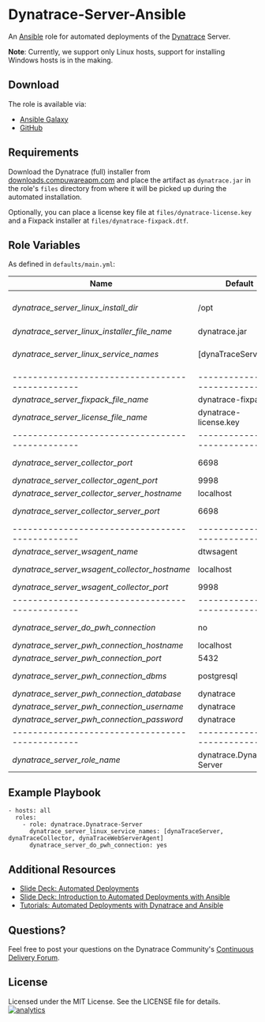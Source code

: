 # Dynatrace-Server-Ansible

An [Ansible](http://www.ansible.com) role for automated deployments of the [Dynatrace](http://bit.ly/dttrial) Server.

**Note**: Currently, we support only Linux hosts, support for installing Windows hosts is in the making.

## Download

The role is available via:

- [Ansible Galaxy](https://galaxy.ansible.com/list#/roles/2623)
- [GitHub](https://github.com/Dynatrace/Dynatrace-Server-Ansible)

## Requirements

Download the Dynatrace (full) installer from [downloads.compuwareapm.com](http://downloads.compuwareapm.com) and place the artifact as ```dynatrace.jar``` in the role's ```files``` directory from where it will be picked up during the automated installation.

Optionally, you can place a license key file at ```files/dynatrace-license.key``` and a Fixpack installer at ```files/dynatrace-fixpack.dtf```.

## Role Variables

As defined in ```defaults/main.yml```:

| Name                                          | Default                    | Description |
|-----------------------------------------------|----------------------------|-------------|
| *dynatrace_server_linux_install_dir*          | /opt                       | The Dynatrace Server will be installed into the directory *$dynatrace_server_linux_install_dir*/dynatrace-*$major*-*$minor*-*$rev*, where *$major*, *$minor* and *$rev* are given by the installer. A symbolic link to the actual installation directory will be created in *$dynatrace_server_linux_install_dir*/dynatrace. |
| *dynatrace_server_linux_installer_file_name*  | dynatrace.jar              | The file name of the Dynatrace installer in the role's ```files``` directory. |
| *dynatrace_server_linux_service_names*        | [dynaTraceServer]          | The full installer installs the Dynatrace Server, Collector and Agents. However, by default only ```dynaTraceServer``` will run as a service. You can control which services shall be made available upon startup by specifying any of ```dynaTraceServer```, ```dynaTraceCollector``` or ```dynaTraceWebServerAgent``` in this list, as seen in the example below. |
|-----------------------------------------------|----------------------------|-------------|
| *dynatrace_server_fixpack_file_name*          | dynatrace-fixpack.dtf      | The file name of the Dynatrace Fixpack in the role's ```files``` directory. |
| *dynatrace_server_license_file_name*          | dynatrace-license.key      | The file name of the Dynatrace License in the role's ```files``` directory. |
|-----------------------------------------------|----------------------------|-------------|
| *dynatrace_server_collector_port*             | 6698                       | The port where the Server service (if enabled via *$dynatrace_server_linux_service_names*) shall listen for Collectors. Use either ```6698``` (non-SSL) or ```6699``` (SSL). |
| *dynatrace_server_collector_agent_port*       | 9998                       | The port where the Collector service (if enabled via *$dynatrace_server_linux_service_names*) shall listen for Agents. |
| *dynatrace_server_collector_server_hostname*  | localhost                  | The location of the Server the Collector service (if enabled via *$dynatrace_server_linux_service_names*) shall connect to. |
| *dynatrace_server_collector_server_port*      | 6698                       | The port on the Server the Collector service (if enabled via *$dynatrace_server_linux_service_names*) shall connect to. Use either ```6698``` (non-SSL) or ```6699``` (SSL). |
|-----------------------------------------------|----------------------------|-------------|
| *dynatrace_server_wsagent_name*               | dtwsagent                  | The name the Web Server Agent as it appears in Dynatrace (if enabled via *$dynatrace_server_linux_service_names*). |
| *dynatrace_server_wsagent_collector_hostname* | localhost                  | The location of the Collector the Web Server Agent service (if enabled via *$dynatrace_server_linux_service_names*) shall connect to. |
| *dynatrace_server_wsagent_collector_port*     | 9998                       | The port on the Collector the Web Server Agent service (if enabled via *$dynatrace_server_linux_service_names*) shall connect to. |
|-----------------------------------------------|----------------------------|-------------|
| *dynatrace_server_do_pwh_connection*          | no                         | Whether a connection to an existing Performance Warehouse (database) shall be established, or not. **Note**: requires Dynatrace >= v6.2. |
| *dynatrace_server_pwh_connection_hostname*    | localhost                  |             |
| *dynatrace_server_pwh_connection_port*        | 5432                       |             |
| *dynatrace_server_pwh_connection_dbms*        | postgresql                 | The DBMS type of the Performance Warehouse. Possible values are ```embedded``` (not suitable for production systems), ```db2```, ```oracle```, ```postgresql```, ```sqlazure```, ```sqlserver``` |
| *dynatrace_server_pwh_connection_database*    | dynatrace                  |             |
| *dynatrace_server_pwh_connection_username*    | dynatrace                  |             |
| *dynatrace_server_pwh_connection_password*    | dynatrace                  |             |
|-----------------------------------------------|----------------------------|-------------|
| *dynatrace_server_role_name*                  | dynatrace.Dynatrace-Server | The actual name of this role in an [Ansible Playbook's](http://docs.ansible.com/playbooks.html) ```roles``` directory. |

## Example Playbook

	- hosts: all
	  roles:
	    - role: dynatrace.Dynatrace-Server
	      dynatrace_server_linux_service_names: [dynaTraceServer, dynaTraceCollector, dynaTraceWebServerAgent]
	      dynatrace_server_do_pwh_connection: yes

## Additional Resources

- [Slide Deck: Automated Deployments](http://slideshare.net/MartinEtmajer/automated-deployments-slide-share)
- [Slide Deck: Introduction to Automated Deployments with Ansible](http://www.slideshare.net/MartinEtmajer/introduction-to-automated-deployments-with-ansible)
- [Tutorials: Automated Deployments with Dynatrace and Ansible](https://community.compuwareapm.com/community/display/COE/Tutorials+on+Automated+Deployments#TutorialsonAutomatedDeployments-ansible)

## Questions?

Feel free to post your questions on the Dynatrace Community's [Continuous Delivery Forum](https://community.dynatrace.com/community/pages/viewpage.action?pageId=46628921).

## License

Licensed under the MIT License. See the LICENSE file for details.
[![analytics](https://www.google-analytics.com/collect?v=1&t=pageview&_s=1&dl=https%3A%2F%2Fgithub.com%2FdynaTrace&dp=%2FDynatrace-Server-Ansible&dt=Dynatrace-Server-Ansible&_u=Dynatrace~&cid=github.com%2FdynaTrace&tid=UA-54510554-5&aip=1)]()

